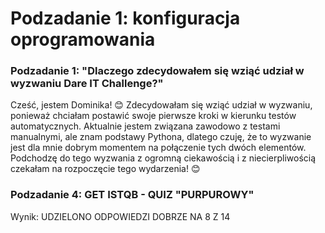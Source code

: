 # Podzadanie 1: konfiguracja oprogramowania
<h3>Podzadanie 1: "Dlaczego zdecydowałem się wziąć udział w wyzwaniu Dare IT Challenge?"</h3>

Cześć, jestem Dominika! :blush: Zdecydowałam się wziąć udział w wyzwaniu, ponieważ chciałam postawić swoje pierwsze kroki w kierunku testów automatycznych. Aktualnie jestem związana zawodowo z testami manualnymi, ale znam podstawy Pythona, dlatego czuję, że to wyzwanie jest dla mnie dobrym momentem na połączenie tych dwóch elementów. Podchodzę do tego wyzwania z ogromną ciekawością i z niecierpliwością czekałam na rozpoczęcie tego wydarzenia! :blush: 

<h3>Podzadanie 4: GET ISTQB  - QUIZ "PURPUROWY" </h3>
Wynik: UDZIELONO ODPOWIEDZI DOBRZE NA 8 Z 14